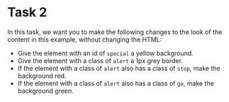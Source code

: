 # Task 2

In this task, we want you to make the following changes to the look of the
content in this example, without changing the HTML:

- Give the element with an id of `special` a yellow background.
- Give the element with a class of `alert` a 1px grey border.
- If the element with a class of `alert` also has a class of `stop`, make the
  background red.
- If the element with a class of `alert` also has a class of `go`, make the
  background green.

